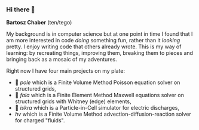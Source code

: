 ### Hi there 👋
**Bartosz Chaber** (ten/tego)

My background is in computer science but at one point in time I found that I am more interested in code *doing* something fun, rather than it *looking* pretty.
I enjoy writing code that others already wrote. This is my way of learning: by recreating things, improving them, breaking them to pieces and bringing back as a mosaic of my adventures.

Right now I have four main projects on my plate:
- 👷 *pole* which is a Finite Volume Method Poisson equation solver on structured grids,
- 👷 *fala* which is a Finite Element Method Maxwell equations solver on structured grids with Whitney (edge) elements,
- 👷 *iskra* which is a Particle-in-Cell simulator for electric discharges,
- *hv* which is a Finite Volume Method advection-diffusion-reaction solver for charged "fluids".

<!--
**bchaber/bchaber** is a ✨ _special_ ✨ repository because its `README.md` (this file) appears on your GitHub profile.

Here are some ideas to get you started:

- 🔭 I’m currently working on ...
- 🌱 I’m currently learning ...
- 👯 I’m looking to collaborate on ...
- 🤔 I’m looking for help with ...
- 💬 Ask me about ...
- 📫 How to reach me: ...
- 😄 Pronouns: ...
- ⚡ Fun fact: ...
👷
-->
